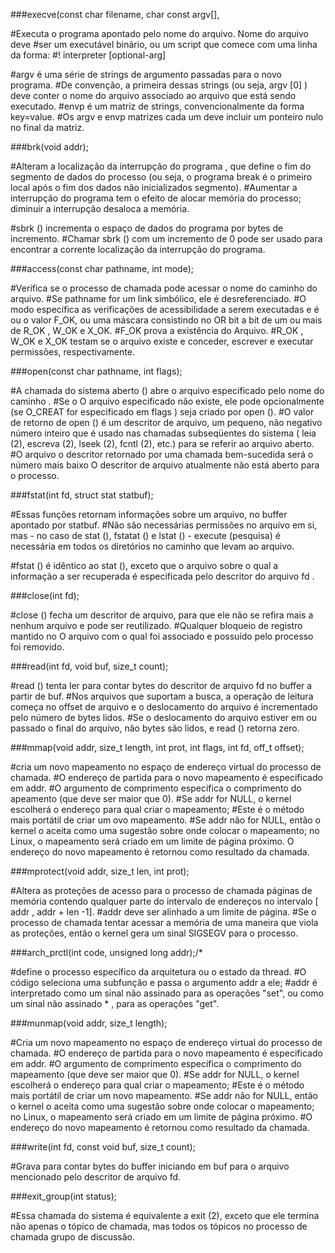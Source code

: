 ###execve(const char filename, char const argv[],

#Executa o programa apontado pelo nome do arquivo. Nome do arquivo deve
#ser um executável binário, ou um script que comece com uma linha da forma: #! interpreter [optional-arg]

#argv é uma série de strings de argumento passadas para o novo programa.
#De convenção, a primeira dessas strings (ou seja, argv [0] ) deve conter o nome do arquivo associado ao arquivo que está sendo executado.
#envp é um matriz de strings, convencionalmente da forma key=value.
#Os argv e envp matrizes cada um deve incluir um ponteiro nulo no final da matriz.


###brk(void addr);

#Alteram a localização da interrupção do programa , que define o fim do segmento de dados do processo (ou seja, o programa break é o primeiro local após o fim dos dados não inicializados segmento).
#Aumentar a interrupção do programa tem o efeito de alocar memória do processo; diminuir a interrupção desaloca a memória.

#sbrk () incrementa o espaço de dados do programa por bytes de incremento.
#Chamar sbrk () com um incremento de 0 pode ser usado para encontrar a corrente localização da interrupção do programa.


###access(const char pathname, int mode);

#Verifica se o processo de chamada pode acessar o nome do caminho do arquivo.
#Se pathname for um link simbólico, ele é desreferenciado.
#O modo especifica as verificações de acessibilidade a serem executadas e é ou o valor F_OK, ou uma máscara consistindo no OR bit a bit de um ou mais de R_OK , W_OK e X_OK.
#F_OK prova a existência do Arquivo.
#R_OK , W_OK e X_OK testam se o arquivo existe e conceder, escrever e executar permissões, respectivamente.


###open(const char pathname, int flags);

#A chamada do sistema aberto () abre o arquivo especificado pelo nome do caminho .
#Se o O arquivo especificado não existe, ele pode opcionalmente (se O_CREAT for especificado em flags ) seja criado por open ().
#O valor de retorno de open () é um descritor de arquivo, um pequeno, não negativo número inteiro que é usado nas chamadas subseqüentes do sistema ( leia (2), escreva (2), lseek (2), fcntl (2), etc.) para se referir ao arquivo aberto.
#O arquivo o descritor retornado por uma chamada bem-sucedida será o número mais baixo O descritor de arquivo atualmente não está aberto para o processo.


###fstat(int fd, struct stat statbuf);

#Essas funções retornam informações sobre um arquivo, no buffer apontado por statbuf.
#Não são necessárias permissões no arquivo em si, mas - no caso de stat (), fstatat () e lstat () - execute (pesquisa) é necessária em todos os diretórios no caminho que levam ao arquivo.

#fstat () é idêntico ao stat (), exceto que o arquivo sobre o qual a informação a ser recuperada é especificada pelo descritor do arquivo fd .


###close(int fd);

#close () fecha um descritor de arquivo, para que ele não se refira mais a nenhum arquivo e pode ser reutilizado.
#Qualquer bloqueio de registro mantido no O arquivo com o qual foi associado e possuído pelo processo foi removido.


###read(int fd, void buf, size_t count);

#read () tenta ler para contar bytes do descritor de arquivo fd no buffer a partir de buf.
#Nos arquivos que suportam a busca, a operação de leitura começa no offset de arquivo e o deslocamento do arquivo é incrementado pelo número de bytes lidos.
#Se o deslocamento do arquivo estiver em ou passado o final do arquivo, não bytes são lidos, e read () retorna zero.


###mmap(void addr, size_t length, int prot, int flags, int fd, off_t offset);

#cria um novo mapeamento no espaço de endereço virtual do processo de chamada.
#O endereço de partida para o novo mapeamento é especificado em addr.
#O argumento de comprimento especifica o comprimento do apeamento (que deve ser maior que 0).
#Se addr for NULL, o kernel escolherá o endereço para qual criar o mapeamento;
#Este é o método mais portátil de criar um ovo mapeamento.
#Se addr não for NULL, então o kernel o aceita como uma sugestão sobre onde colocar o mapeamento; no Linux, o mapeamento será criado em um limite de página próximo. O endereço do novo mapeamento é retornou como resultado da chamada.


###mprotect(void addr, size_t len, int prot);

#Altera as proteções de acesso para o processo de chamada páginas de memória contendo qualquer parte do intervalo de endereços no intervalo [ addr , addr + len -1].
#addr deve ser alinhado a um limite de página.
#Se o processo de chamada tentar acessar a memória de uma maneira que viola as proteções, então o kernel gera um sinal SIGSEGV para o processo.


###arch_prctl(int code, unsigned long addr);/*

#define o processo específico da arquitetura ou o estado da thread.
#O código seleciona uma subfunção e passa o argumento addr a ele;
#addr é interpretado como um sinal não assinado para as operações "set", ou como um sinal não assinado * , para as operações "get".


###munmap(void addr, size_t length);

#Cria um novo mapeamento no espaço de endereço virtual do processo de chamada.
#O endereço de partida para o novo mapeamento é especificado em addr.
#O argumento de comprimento especifica o comprimento do mapeamento (que deve ser maior que 0).
#Se addr for NULL, o kernel escolherá o endereço para qual criar o mapeamento;
#Este é o método mais portátil de criar um novo mapeamento.
#Se addr não for NULL, então o kernel o aceita como uma sugestão sobre onde colocar o mapeamento; no Linux, o mapeamento será criado em um limite de página próximo.
#O endereço do novo mapeamento é retornou como resultado da chamada.


###write(int fd, const void buf, size_t count);

#Grava para contar bytes do buffer iniciando em buf para  o arquivo mencionado pelo descritor de arquivo fd.


###exit_group(int status);

#Essa chamada do sistema é equivalente a exit (2), exceto que ele termina não apenas o tópico de chamada, mas todos os tópicos no processo de chamada grupo de discussão.
